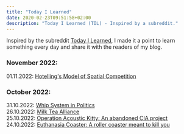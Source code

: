```yaml
---
title: "Today I Learned"
date: 2020-02-23T09:51:58+02:00
description: "Today I Learned (TIL) - Inspired by a subreddit."
---
```

Inspired by the subreddit [Today I Learned](https://www.reddit.com/r/todayilearned/), I made it a point to learn something every day and share it with the readers of my blog.


### November 2022:

01.11.2022: <a href = "https://blogs.cornell.edu/info2040/2014/09/17/hotellings-model-of-spatial-competition/">Hotelling's Model of Spatial Competition</a><br>

### October 2022:

31.10.2022: <a href = "https://en.wikipedia.org/wiki/Whip_(politics)">Whip System in Politics</a><br>
26.10.2022: <a href = "https://en.wikipedia.org/wiki/Milk_Tea_Alliance" target = "_blank">Milk Tea Alliance</a><br>
25.10.2022: <a href = "https://exrule.com/operation-acoustic-kitty-the-useless-cia-project/" target = "_blank">Operation Acoustic Kitty: An abandoned CIA project</a><br>
24.10.2022: <a href = "https://www.youtube.com/watch?v=w3jGCNZIvqs&ab_channel=GreatAmericanCoasters" target = "_blank">Euthanasia Coaster: A roller coaster meant to kill you</a><br>
